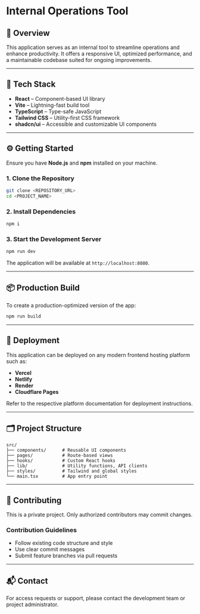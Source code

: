 # Internal Operations Tool

## 🧾 Overview

This application serves as an internal tool to streamline operations and enhance productivity. It offers a responsive UI, optimized performance, and a maintainable codebase suited for ongoing improvements.

---

## 🧱 Tech Stack

- **React** – Component-based UI library  
- **Vite** – Lightning-fast build tool  
- **TypeScript** – Type-safe JavaScript  
- **Tailwind CSS** – Utility-first CSS framework  
- **shadcn/ui** – Accessible and customizable UI components  

---

## ⚙️ Getting Started

Ensure you have **Node.js** and **npm** installed on your machine.

### 1. Clone the Repository

```bash
git clone <REPOSITORY_URL>
cd <PROJECT_NAME>
```

### 2. Install Dependencies

```bash
npm i
```

### 3. Start the Development Server

```bash
npm run dev
```

The application will be available at `http://localhost:8080`.

---

## 📦 Production Build

To create a production-optimized version of the app:

```bash
npm run build
```

---

## 🚀 Deployment

This application can be deployed on any modern frontend hosting platform such as:

- **Vercel**
- **Netlify**
- **Render**
- **Cloudflare Pages**

Refer to the respective platform documentation for deployment instructions.

---

## 🗂 Project Structure

```
src/
├── components/      # Reusable UI components
├── pages/           # Route-based views
├── hooks/           # Custom React hooks
├── lib/             # Utility functions, API clients
├── styles/          # Tailwind and global styles
└── main.tsx         # App entry point
```

---

## 🤝 Contributing

This is a private project. Only authorized contributors may commit changes.

### Contribution Guidelines

- Follow existing code structure and style
- Use clear commit messages
- Submit feature branches via pull requests

---

## 📬 Contact

For access requests or support, please contact the development team or project administrator.
